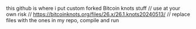 this github is where i put custom forked Bitcoin knots stuff
// use at your own risk
// https://bitcoinknots.org/files/26.x/26.1.knots20240513/
// replace files with the ones in my repo, compile and run
